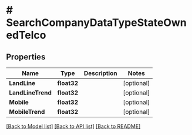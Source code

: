 # # SearchCompanyDataTypeStateOwnedTelco


## Properties 


Name | Type | Description | Notes
------------ | ------------- | ------------- | -------------
**LandLine**| **float32** |   | [optional]
**LandLineTrend**| **float32** |   | [optional]
**Mobile**| **float32** |   | [optional]
**MobileTrend**| **float32** |   | [optional]


[[Back to Model list]](../../README.md#models) [[Back to API list]](../../README.md#endpoints) [[Back to README]](../../README.md)

